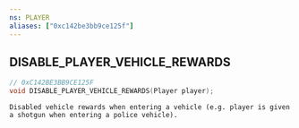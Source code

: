```yaml
---
ns: PLAYER
aliases: ["0xc142be3bb9ce125f"]
---
```

## DISABLE_PLAYER_VEHICLE_REWARDS

```c
// 0xC142BE3BB9CE125F
void DISABLE_PLAYER_VEHICLE_REWARDS(Player player);
```

```
Disabled vehicle rewards when entering a vehicle (e.g. player is given a shotgun when entering a police vehicle).
```
